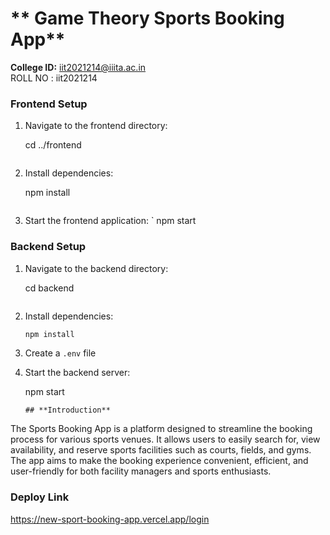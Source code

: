 
#  **  Game Theory Sports Booking App**

**College ID:** iit2021214@iiita.ac.in
<br>
ROLL NO : iit2021214



### **Frontend Setup**
1. Navigate to the frontend directory:
   
   cd ../frontend
   ```
2. Install dependencies:

   npm install
   ```
3. Start the frontend application:
   `
   npm start






### **Backend Setup**
1. Navigate to the backend directory:
   
   cd backend
   ```
2. Install dependencies:
   ```bash
   npm install
   ```
3. Create a `.env` file 
   
  

4. Start the backend server:
   
   npm start
   ```
   ## **Introduction**
The Sports Booking App is a platform designed to streamline the booking process for various sports venues. It allows users to easily search for, view availability, and reserve sports facilities such as courts, fields, and gyms. The app aims to make the booking experience convenient, efficient, and user-friendly for both facility managers and sports enthusiasts.


   
### **Deploy Link**
https://new-sport-booking-app.vercel.app/login
   

